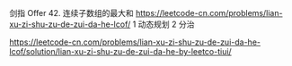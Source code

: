 剑指 Offer 42. 连续子数组的最大和
https://leetcode-cn.com/problems/lian-xu-zi-shu-zu-de-zui-da-he-lcof/
1 动态规划
2 分治

https://leetcode-cn.com/problems/lian-xu-zi-shu-zu-de-zui-da-he-lcof/solution/lian-xu-zi-shu-zu-de-zui-da-he-by-leetco-tiui/